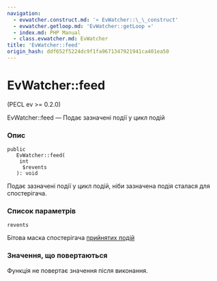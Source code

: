 ```yaml
---
navigation:
  - evwatcher.construct.md: '« EvWatcher::\_\_construct'
  - evwatcher.getloop.md: 'EvWatcher::getLoop »'
  - index.md: PHP Manual
  - class.evwatcher.md: EvWatcher
title: 'EvWatcher::feed'
origin_hash: ddf652f5224dc9f1fa9671347921941ca401ea50
---
```

# EvWatcher::feed

(PECL ev >= 0.2.0)

EvWatcher::feed — Подає зазначені події у цикл подій

### Опис

```methodsynopsis
public
   EvWatcher::feed(
    int
     $revents
   ): void
```

Подає зазначені події у цикл подій, ніби зазначена подія сталася для спостерігача.

### Список параметрів

`revents`

Бітова маска спостерігача [прийнятих подій](class.ev.md#ev.constants.watcher-revents)

### Значення, що повертаються

Функція не повертає значення після виконання.

